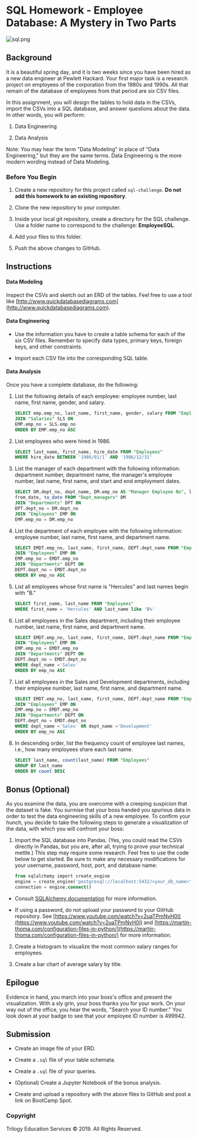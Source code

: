 # SQL Homework - Employee Database: A Mystery in Two Parts

![sql.png](sql.png)

## Background

It is a beautiful spring day, and it is two weeks since you have been hired as a new data engineer at Pewlett Hackard. Your first major task is a research project on employees of the corporation from the 1980s and 1990s. All that remain of the database of employees from that period are six CSV files.

In this assignment, you will design the tables to hold data in the CSVs, import the CSVs into a SQL database, and answer questions about the data. In other words, you will perform:

1. Data Engineering

3. Data Analysis

Note: You may hear the term "Data Modeling" in place of "Data Engineering," but they are the same terms. Data Engineering is the more modern wording instead of Data Modeling.

### Before You Begin

1. Create a new repository for this project called `sql-challenge`. **Do not add this homework to an existing repository**.

2. Clone the new repository to your computer.

3. Inside your local git repository, create a directory for the SQL challenge. Use a folder name to correspond to the challenge: **EmployeeSQL**.

4. Add your files to this folder.

5. Push the above changes to GitHub.

## Instructions

#### Data Modeling

Inspect the CSVs and sketch out an ERD of the tables. Feel free to use a tool like [http://www.quickdatabasediagrams.com](http://www.quickdatabasediagrams.com).

#### Data Engineering

* Use the information you have to create a table schema for each of the six CSV files. Remember to specify data types, primary keys, foreign keys, and other constraints.

* Import each CSV file into the corresponding SQL table.

#### Data Analysis

Once you have a complete database, do the following:

1. List the following details of each employee: employee number, last name, first name, gender, and salary.

   ```sql
   SELECT emp.emp_no, last_name, first_name, gender, salary FROM "Employees" EMP
   JOIN "Salaries" SLS ON
   EMP.emp_no = SLS.emp_no
   ORDER BY EMP.emp_no ASC
   ```

2. List employees who were hired in 1986.

   ```sql
   SELECT last_name, first_name, hire_date FROM "Employees"
   WHERE hire_date BETWEEN '1986/01/1' AND '1986/12/31'
   ```

3. List the manager of each department with the following information: department number, department name, the manager's employee number, last name, first name, and start and end employment dates.

   ```sql
   SELECT DM.dept_no, dept_name, DM.emp_no AS "Manager Employee No", last_name, first_name,
   from_date, to_date FROM "Dept_managers" DM
   JOIN "Departments" DPT ON
   DPT.dept_no = DM.dept_no
   JOIN "Employees" EMP ON
   EMP.emp_no = DM.emp_no
   ```

4. List the department of each employee with the following information: employee number, last name, first name, and department name.

   ```sql
   SELECT EMDT.emp_no, last_name, first_name, DEPT.dept_name FROM "Employee_dept" EMDT
   JOIN "Employees" EMP ON
   EMP.emp_no = EMDT.emp_no
   JOIN "Departments" DEPT ON
   DEPT.dept_no = EMDT.dept_no
   ORDER BY emp_no ASC
   ```

5. List all employees whose first name is "Hercules" and last names begin with "B."

   ```sql
   SELECT first_name, last_name FROM "Employees"
   WHERE first_name = 'Hercules' AND last_name like 'B%'
   ```

6. List all employees in the Sales department, including their employee number, last name, first name, and department name.

   ```sql
   SELECT EMDT.emp_no, last_name, first_name, DEPT.dept_name FROM "Employee_dept" EMDT
   JOIN "Employees" EMP ON
   EMP.emp_no = EMDT.emp_no
   JOIN "Departments" DEPT ON
   DEPT.dept_no = EMDT.dept_no
   WHERE dept_name ='Sales'
   ORDER BY emp_no ASC
   ```

7. List all employees in the Sales and Development departments, including their employee number, last name, first name, and department name.

   ```sql
   SELECT EMDT.emp_no, last_name, first_name, DEPT.dept_name FROM "Employee_dept" EMDT
   JOIN "Employees" EMP ON
   EMP.emp_no = EMDT.emp_no
   JOIN "Departments" DEPT ON
   DEPT.dept_no = EMDT.dept_no
   WHERE dept_name ='Sales' OR dept_name ='Development'
   ORDER BY emp_no ASC
   ```

8. In descending order, list the frequency count of employee last names, i.e., how many employees share each last name.

   ```sql
   SELECT last_name, count(last_name) FROM "Employees"
   GROUP BY last_name
   ORDER BY count DESC
   ```

## Bonus (Optional)

As you examine the data, you are overcome with a creeping suspicion that the dataset is fake. You surmise that your boss handed you spurious data in order to test the data engineering skills of a new employee. To confirm your hunch, you decide to take the following steps to generate a visualization of the data, with which you will confront your boss:

1. Import the SQL database into Pandas. (Yes, you could read the CSVs directly in Pandas, but you are, after all, trying to prove your technical mettle.) This step may require some research. Feel free to use the code below to get started. Be sure to make any necessary modifications for your username, password, host, port, and database name:

   ```sql
   from sqlalchemy import create_engine
   engine = create_engine('postgresql://localhost:5432/<your_db_name>')
   connection = engine.connect()
   ```

* Consult [SQLAlchemy documentation](https://docs.sqlalchemy.org/en/latest/core/engines.html#postgresql) for more information.

* If using a password, do not upload your password to your GitHub repository. See [https://www.youtube.com/watch?v=2uaTPmNvH0I](https://www.youtube.com/watch?v=2uaTPmNvH0I) and [https://martin-thoma.com/configuration-files-in-python/](https://martin-thoma.com/configuration-files-in-python/) for more information.

2. Create a histogram to visualize the most common salary ranges for employees.

3. Create a bar chart of average salary by title.

## Epilogue

Evidence in hand, you march into your boss's office and present the visualization. With a sly grin, your boss thanks you for your work. On your way out of the office, you hear the words, "Search your ID number." You look down at your badge to see that your employee ID number is 499942.

## Submission

* Create an image file of your ERD.

* Create a `.sql` file of your table schemata.

* Create a `.sql` file of your queries.

* (Optional) Create a Jupyter Notebook of the bonus analysis.

* Create and upload a repository with the above files to GitHub and post a link on BootCamp Spot.

### Copyright

Trilogy Education Services © 2019. All Rights Reserved.

